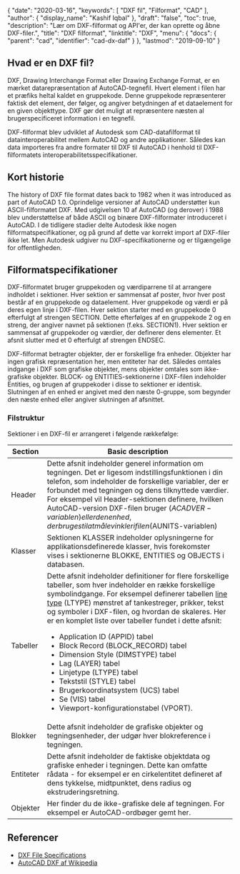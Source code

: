 {
  "date": "2020-03-16",
  "keywords": [
"DXF fil",
"Filformat",
"CAD"
],
  "author": {
    "display_name": "Kashif Iqbal"
},
  "draft": "false",
  "toc": true,
  "description": "Lær om DXF-filformat og API'er, der kan oprette og åbne DXF-filer.",
  "title": "DXF filformat",
  "linktitle": "DXF",
  "menu": {
    "docs": {
      "parent": "cad",
      "identifier": "cad-dx-daf"
}
},
  "lastmod": "2019-09-10"
}

## Hvad er en DXF fil?

DXF, Drawing Interchange Format eller Drawing Exchange Format, er en mærket datarepræsentation af AutoCAD-tegnefil. Hvert element i filen har et præfiks heltal kaldet en gruppekode. Denne gruppekode repræsenterer faktisk det element, der følger, og angiver betydningen af et dataelement for en given objekttype. DXF gør det muligt at repræsentere næsten al brugerspecificeret information i en tegnefil.

DXF-filformat blev udviklet af Autodesk som CAD-datafilformat til datainteroperabilitet mellem AutoCAD og andre applikationer. Således kan data importeres fra andre formater til DXF til AutoCAD i henhold til DXF-filformatets interoperabilitetsspecifikationer.

## Kort historie ##


The history of DXF file format dates back to 1982 when it was introduced as part of AutoCAD 1.0. Oprindelige versioner af AutoCAD understøtter kun ASCII-filformatet DXF. Med udgivelsen 10 af AutoCAD (og derover) i 1988 blev understøttelse af både ASCII og binære DXF-filformater introduceret i AutoCAD. I de tidligere stadier delte Autodesk ikke nogen filformatspecifikationer, og på grund af dette var korrekt import af DXF-filer ikke let. Men Autodesk udgiver nu DXF-specifikationerne og er tilgængelige for offentligheden.

## Filformatspecifikationer ##

DXF-filformatet bruger gruppekoden og værdiparrene til at arrangere indholdet i sektioner. Hver sektion er sammensat af poster, hvor hver post består af en gruppekode og dataelement. Hver gruppekode og værdi er på deres egen linje i DXF-filen. Hver sektion starter med en gruppekode 0 efterfulgt af strengen SECTION. Dette efterfølges af en gruppekode 2 og en streng, der angiver navnet på sektionen (f.eks. SECTION1). Hver sektion er sammensat af gruppekoder og værdier, der definerer dens elementer. Et afsnit slutter med et 0 efterfulgt af strengen ENDSEC.

DXF-filformat betragter objekter, der er forskellige fra enheder. Objekter har ingen grafisk repræsentation her, men entiteter har det. Således omtales indgange i DXF som grafiske objekter, mens objekter omtales som ikke-grafiske objekter. BLOCK- og ENTITIES-sektionerne i DXF-filen indeholder Entities, og brugen af gruppekoder i disse to sektioner er identisk. Slutningen af en enhed er angivet med den næste 0-gruppe, som begynder den næste enhed eller angiver slutningen af afsnittet.

### Filstruktur ###

Sektioner i en DXF-fil er arrangeret i følgende rækkefølge:

|Section|Basic description
---|---|
|Header|Dette afsnit indeholder generel information om tegningen. Det er ligesom indstillingsfunktionen i din telefon, som indeholder de forskellige variabler, der er forbundet med tegningen og dens tilknyttede værdier. For eksempel vil Header-sektionen definere, hvilken AutoCAD-version DXF-filen bruger ($ACADVER-variablen) eller den enhed, der bruges til at måle vinkler i filen ($AUNITS-variablen)
|Klasser|Sektionen KLASSER indeholder oplysningerne for applikationsdefinerede klasser, hvis forekomster vises i sektionerne BLOKKE, ENTITIES og OBJECTS i databasen.
|Tabeller|Dette afsnit indeholder definitioner for flere forskellige tabeller, som hver indeholder en række forskellige symbolindgange. For eksempel definerer tabellen [line type](https://help.autodesk.com/view/ACD/2016/ENU/?guid=GUID-20B4D4B3-1220-426A-847B-5BBE36EC6FDF) (LTYPE) mønstret af tankestreger, prikker, tekst og symboler i DXF-filen, og hvordan de skaleres. Her er en komplet liste over tabeller fundet i dette afsnit:<ul><li> Application ID (APPID) tabel</li><li> Block Record (BLOCK_RECORD) tabel</li><li> Dimension Style (DIMSTYPE) tabel</li><li> Lag (LAYER) tabel</li><li> Linjetype (LTYPE) tabel</li><li> Tekststil (STYLE) tabel</li><li> Brugerkoordinatsystem (UCS) tabel</li><li> Se (VIS) tabel</li><li> Viewport-konfigurationstabel (VPORT).</li></ul>
|Blokker|Dette afsnit indeholder de grafiske objekter og tegningsenheder, der udgør hver blokreference i tegningen.
|Entiteter|Dette afsnit indeholder de faktiske objektdata og grafiske enheder i tegningen. Dette kan omfatte rådata - for eksempel er en cirkelentitet defineret af dens tykkelse, midtpunktet, dens radius og ekstruderingsretning.
|Objekter|Her finder du de ikke-grafiske dele af tegningen. For eksempel er AutoCAD-ordbøger gemt her.

## Referencer ##

* [DXF File Specifications](http://images.autodesk.com/adsk/files/autocad_2012_pdf_dxf-reference_enu.pdf)
* [AutoCAD DXF af Wikipedia](https://en.wikipedia.org/wiki/AutoCAD_DXF)



